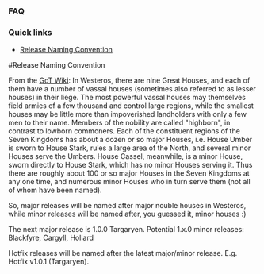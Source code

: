 ### FAQ

### Quick links
- [Release Naming Convention](#release-naming-convention)    


#Release Naming Convention

From the [GoT Wiki](http://gameofthrones.wikia.com/wiki/Noble_house):
In Westeros, there are nine Great Houses, and each of them have a number of vassal houses (sometimes also referred to as lesser houses) in their liege. The most powerful vassal houses may themselves field armies of a few thousand and control large regions, while the smallest houses may be little more than impoverished landholders with only a few men to their name. Members of the nobility are called "highborn", in contrast to lowborn commoners. 
Each of the constituent regions of the Seven Kingdoms has about a dozen or so major Houses, i.e. House Umber is sworn to House Stark, rules a large area of the North, and several minor Houses serve the Umbers. House Cassel, meanwhile, is a minor House, sworn directly to House Stark, which has no minor Houses serving it. Thus there are roughly about 100 or so major Houses in the Seven Kingdoms at any one time, and numerous minor Houses who in turn serve them (not all of whom have been named). 

So, major releases will be named after major nouble houses in Westeros, while minor releases will be named after, you guessed it, minor houses :)

The next major release is 1.0.0 Targaryen. Potential 1.x.0 minor releases:
Blackfyre, Cargyll, Hollard

Hotfix releases will be named after the latest major/minor release. E.g. Hotfix v1.0.1 (Targaryen).